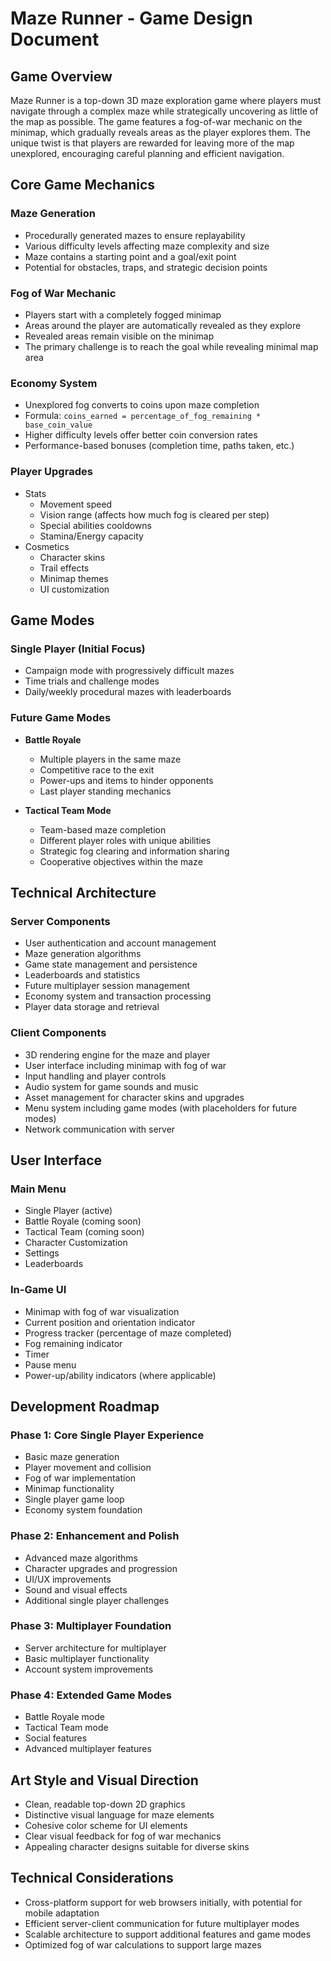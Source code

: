 # Maze Runner - Game Design Document

## Game Overview

Maze Runner is a top-down 3D maze exploration game where players must navigate through a complex maze while strategically uncovering as little of the map as possible. The game features a fog-of-war mechanic on the minimap, which gradually reveals areas as the player explores them. The unique twist is that players are rewarded for leaving more of the map unexplored, encouraging careful planning and efficient navigation.

## Core Game Mechanics

### Maze Generation

- Procedurally generated mazes to ensure replayability
- Various difficulty levels affecting maze complexity and size
- Maze contains a starting point and a goal/exit point
- Potential for obstacles, traps, and strategic decision points

### Fog of War Mechanic

- Players start with a completely fogged minimap
- Areas around the player are automatically revealed as they explore
- Revealed areas remain visible on the minimap
- The primary challenge is to reach the goal while revealing minimal map area

### Economy System

- Unexplored fog converts to coins upon maze completion
- Formula: `coins_earned = percentage_of_fog_remaining * base_coin_value`
- Higher difficulty levels offer better coin conversion rates
- Performance-based bonuses (completion time, paths taken, etc.)

### Player Upgrades

- Stats
  - Movement speed
  - Vision range (affects how much fog is cleared per step)
  - Special abilities cooldowns
  - Stamina/Energy capacity
- Cosmetics
  - Character skins
  - Trail effects
  - Minimap themes
  - UI customization

## Game Modes

### Single Player (Initial Focus)

- Campaign mode with progressively difficult mazes
- Time trials and challenge modes
- Daily/weekly procedural mazes with leaderboards

### Future Game Modes

- **Battle Royale**
  - Multiple players in the same maze
  - Competitive race to the exit
  - Power-ups and items to hinder opponents
  - Last player standing mechanics
  
- **Tactical Team Mode**
  - Team-based maze completion
  - Different player roles with unique abilities
  - Strategic fog clearing and information sharing
  - Cooperative objectives within the maze

## Technical Architecture

### Server Components

- User authentication and account management
- Maze generation algorithms
- Game state management and persistence
- Leaderboards and statistics
- Future multiplayer session management
- Economy system and transaction processing
- Player data storage and retrieval

### Client Components

- 3D rendering engine for the maze and player
- User interface including minimap with fog of war
- Input handling and player controls
- Audio system for game sounds and music
- Asset management for character skins and upgrades
- Menu system including game modes (with placeholders for future modes)
- Network communication with server

## User Interface

### Main Menu

- Single Player (active)
- Battle Royale (coming soon)
- Tactical Team (coming soon)
- Character Customization
- Settings
- Leaderboards

### In-Game UI

- Minimap with fog of war visualization
- Current position and orientation indicator
- Progress tracker (percentage of maze completed)
- Fog remaining indicator
- Timer
- Pause menu
- Power-up/ability indicators (where applicable)

## Development Roadmap

### Phase 1: Core Single Player Experience

- Basic maze generation
- Player movement and collision
- Fog of war implementation
- Minimap functionality
- Single player game loop
- Economy system foundation

### Phase 2: Enhancement and Polish

- Advanced maze algorithms
- Character upgrades and progression
- UI/UX improvements
- Sound and visual effects
- Additional single player challenges

### Phase 3: Multiplayer Foundation

- Server architecture for multiplayer
- Basic multiplayer functionality
- Account system improvements

### Phase 4: Extended Game Modes

- Battle Royale mode
- Tactical Team mode
- Social features
- Advanced multiplayer features

## Art Style and Visual Direction

- Clean, readable top-down 2D graphics
- Distinctive visual language for maze elements
- Cohesive color scheme for UI elements
- Clear visual feedback for fog of war mechanics
- Appealing character designs suitable for diverse skins

## Technical Considerations

- Cross-platform support for web browsers initially, with potential for mobile adaptation
- Efficient server-client communication for future multiplayer modes
- Scalable architecture to support additional features and game modes
- Optimized fog of war calculations to support large mazes
